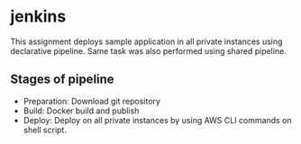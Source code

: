 # jenkins

This assignment deploys sample application in all private instances using declarative pipeline. Same task was also performed using shared pipeline.

## Stages of pipeline

- Preparation: Download git repository
- Build: Docker build and publish
- Deploy: Deploy on all private instances by using AWS CLI commands on shell script.

